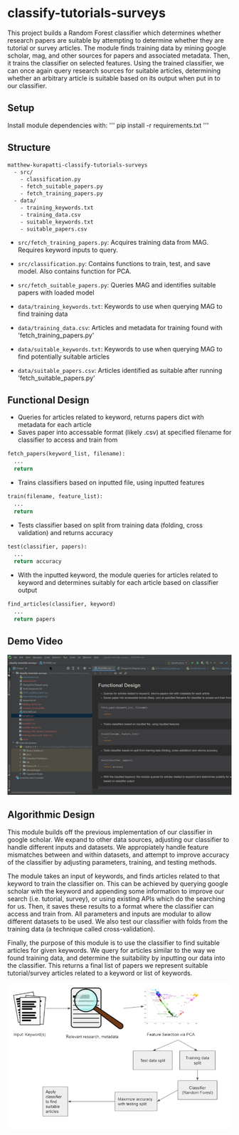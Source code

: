 # classify-tutorials-surveys

This project builds a Random Forest classifier which determines whether research papers are suitable by attempting to determine whether they are tutorial or survey articles. The module finds training data by mining google scholar, mag, and other sources for papers and associated metadata. Then, it trains the classifier on selected features. Using the trained classifier, we can once again query research sources for suitable articles, determining whether an arbitrary article is suitable based on its output when put in to our classifier.

## Setup
Install module dependencies with:
'''
  pip install -r requirements.txt
'''

## Structure
```
matthew-kurapatti-classify-tutorials-surveys
  - src/
    - classification.py
    - fetch_suitable_papers.py
    - fetch_training_papers.py
  - data/
    - training_keywords.txt
    - training_data.csv
    - suitable_keywords.txt
    - suitable_papers.csv  
```

* `src/fetch_training_papers.py`: Acquires training data from MAG. Requires keyword inputs to query.
* `src/classification.py`: Contains functions to train, test, and save model. Also contains function for PCA.
* `src/fetch_suitable_papers.py`: Queries MAG and identifies suitable papers with loaded model

* `data/training_keywords.txt`: Keywords to use when querying MAG to find training data
* `data/training_data.csv`: Articles and metadata for training found with 'fetch_training_papers.py'
* `data/suitable_keywords.txt`: Keywords to use when querying MAG to find potentially suitable articles
* `data/suitable_papers.csv`: Articles identified as suitable after running 'fetch_suitable_papers.py'


## Functional Design
* Queries for articles related to keyword, returns papers dict with metadata for each article
* Saves paper into accessable format (likely .csv) at specified filename for classifier to access and train from
```python
fetch_papers(keyword_list, filename):
  ...
  return
```

* Trains classifiers based on inputted file, using inputted features
```python
train(filename, feature_list):
  ...
  return
```

* Tests classifier based on split from training data (folding, cross validation) and returns accuracy
```python
test(classifier, papers):
  ...
  return accuracy
```

* With the inputted keyword, the module queries for articles related to keyword and determines suitably for each article based on classifier output
```python
find_articles(classifier, keyword)
  ...
  return papers
```

## Demo Video
[![Watch](https://github.com/Forward-UIUC-2021F/classify-tutorials-surveys/blob/media/prev.png)](https://drive.google.com/file/d/1g9NhXUC32Ku_gfkUGqYZlo5APam9pQyt/view?usp=sharing)

## Algorithmic Design
This module builds off the previous implementation of our classifier in google scholar. We expand to other data sources, adjusting our classifier to handle different inputs and datasets. We appropiately handle feature mismatches between and within datasets, and attempt to improve accuracy of the classifier by adjusting parameters, training, and testing methods.

The module takes an input of keywords, and finds articles related to that keyword to train the classifier on. This can be achieved by querying google scholar with the keyword and appending some information to improve our search (i.e. tutorial, survey), or using existing APIs which do the searching for us. Then, it saves these results to a format where the classifier can access and train from. All parameters and inputs are modular to allow different datasets to be used. We also test our classifier with folds from the training data (a technique called cross-validation).

Finally, the purpose of this module is to use the classifier to find suitable articles for given keywords. We query for articles similar to the way we found training data, and determine the suitability by inputting our data into the classifier. This returns a final list of papers we represent suitable tutorial/survey articles related to a keyword or list of keywords.


![design architecture](https://github.com/Forward-UIUC-2021F/classify-tutorials-surveys/blob/media/DesignDocDiagram.png)
